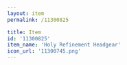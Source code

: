 ```yaml
---
layout: item
permalink: /11300825

title: Item
id: '11300825'
item_name: 'Holy Refinement Headgear'
icon_url: '11300745.png'
---
```

